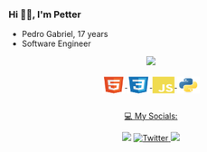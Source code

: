 ### Hi 🖐🏽, I'm Petter

          

- Pedro Gabriel, 17 years
- Software Engineer



<div align="center">
  <a href="https://beacons.ai/pedroogabriel">
  <img height="180em" src="https://github-readme-stats.vercel.app/api?username=pedrogjs&show_icons=true&theme=dark&include_all_commits=true&count_private=true"/>



<div style="display: inline_block"><br>
  <img align="center" alt="Pedro-HTML" height="30" width="40" src="https://raw.githubusercontent.com/devicons/devicon/master/icons/html5/html5-original.svg">
<img align="center" alt="Pedro-CSS" height="30" width="40" src="https://raw.githubusercontent.com/devicons/devicon/master/icons/css3/css3-original.svg">
  <img align="center" alt="Pedro-Js" height="30" width="40" src="https://raw.githubusercontent.com/devicons/devicon/master/icons/javascript/javascript-plain.svg">
  <img align="center" alt="Pedro-Python" height="30" width="40" src="https://raw.githubusercontent.com/devicons/devicon/master/icons/python/python-original.svg">

  
  ##
 
💻 My Socials:

<div>

  <a href="https://www.linkedin.com/in/pedro-gabriel-b84807238/" target="_blank"><img src="https://img.shields.io/badge/-LinkedIn-%230077B5?style=for-the-badge&logo=linkedin&logoColor=white" target="_blank"></a>
<a href="https://twitter.com/pedroidgf"><img alt=Twitter src="https://img.shields.io/badge/twitter-%231DA1F2.svg?style=for-the-badge&logo=Twitter&logoColor=white">
<a href = "mailto:pedroogabriel1616@gmail.com"><img src="https://img.shields.io/badge/-Gmail-%23333?style=for-the-badge&logo=gmail&logoColor=white" target="_blank"></a>

</a>
<div>
